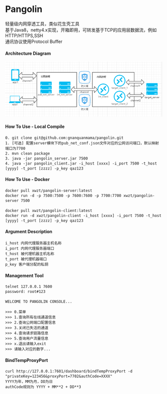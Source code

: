 # Pangolin
轻量级内网穿透工具，类似花生壳工具  
基于Java8，netty4.x实现，开箱即用，可转发基于TCP的应用层数据流，例如HTTP/HTTPS,SSH  
通讯协议使用Protocol Buffer

#### Architecture Diagram
![image](https://raw.githubusercontent.com/gnanquanmama/pangolin/develop/server/src/main/resources/static/architecture.png)


#### How To Use - Local Compile
    0. git clone git@github.com:gnanquanmama/pangolin.git
    1. [可选] 配置server模块下的pub_net_conf.json文件对应的公网访问端口，默认映射端口为7700
    2. mvn clean package  
    3. java -jar pangolin_server.jar 7500  
    4. java -jar pangolin_client.jar -i_host [xxxx] -i_port 7500 -t_host [yyyy] -t_port [zzzz] -p_key qaz123
    
#### How To Use - Docker
    
    docker pull xwzt/pangolin-server:latest
    docker run -d -p 7500:7500 -p 7600:7600 -p 7700:7700 xwzt/pangolin-server 7500
        
    docker pull xwzt/pangolin-client:latest
    docker run -d xwzt/pangolin-client -i_host [xxxx] -i_port 7500 -t_host [yyyy] -t_port [zzzz] -p_key qaz123
    

#### Argument Description  
    i_host 内网代理服务器主机名称  
    i_port 内网代理服务器端口  
    t_host 被代理机器主机名称  
    t_port 被代理机器端口  
    p_key 客户端分配的私钥


#### Management Tool  
    telnet 127.0.0.1 7600
    password: root#123
    
    WELCOME TO PANGOLIN CONSOLE... 
    
    >>> 0.菜单
    >>> 1.查询所有在线通道信息
    >>> 2.查询公网端口配置信息
    >>> 3.关闭已失活的通道
    >>> 4.查询请求链路信息
    >>> 5.查询用户流量信息
    >>> x.退出请输入exit
    >>> 请输入对应的数字...
    
    
#### BindTempProxyPort  

    curl http://127.0.0.1:7601/dashboard/bindTempProxyPort -d "privateKey=123456&proxyPort=7702&authCode=XXXX"
    YYYY为年，MM为月，DD为日
    authCode规则为 YYYY + MM**2 + DD**3 
